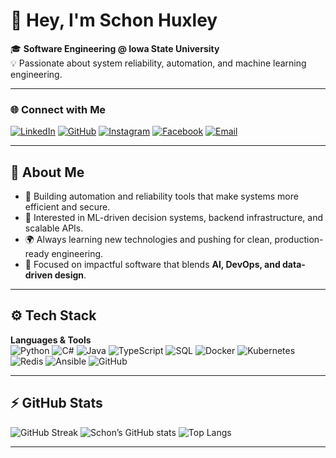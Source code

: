 # 👋 Hey, I'm Schon Huxley

🎓 **Software Engineering @ Iowa State University**  
💡 Passionate about system reliability, automation, and machine learning engineering.

---

### 🌐 Connect with Me
[![LinkedIn](https://img.shields.io/badge/LinkedIn-0077B5?logo=linkedin&logoColor=white)](https://www.linkedin.com/in/schon-huxley/)
[![GitHub](https://img.shields.io/badge/GitHub-181717?logo=github&logoColor=white)](https://github.com/schonhux)
[![Instagram](https://img.shields.io/badge/Instagram-E4405F?logo=instagram&logoColor=white)](https://www.instagram.com/schonhux/)
[![Facebook](https://img.shields.io/badge/Facebook-1877F2?logo=facebook&logoColor=white)](https://www.facebook.com/schon.huxley/)
[![Email](https://img.shields.io/badge/Email-schon.huxley%40gmail.com-D14836?logo=gmail&logoColor=white)](mailto:schon.huxley@gmail.com)

---

## 🧠 About Me

- 🔧 Building automation and reliability tools that make systems more efficient and secure.  
- 🧩 Interested in ML-driven decision systems, backend infrastructure, and scalable APIs.  
- 🌍 Always learning new technologies and pushing for clean, production-ready engineering.  
- 🎯 Focused on impactful software that blends **AI, DevOps, and data-driven design**.  

---

## ⚙️ Tech Stack

**Languages & Tools**  
![Python](https://img.shields.io/badge/Python-3776AB?logo=python&logoColor=white)
![C#](https://img.shields.io/badge/C%23-239120?logo=c-sharp&logoColor=white)
![Java](https://img.shields.io/badge/Java-007396?logo=java&logoColor=white)
![TypeScript](https://img.shields.io/badge/TypeScript-007ACC?logo=typescript&logoColor=white)
![SQL](https://img.shields.io/badge/SQL-336791?logo=postgresql&logoColor=white)
![Docker](https://img.shields.io/badge/Docker-2496ED?logo=docker&logoColor=white)
![Kubernetes](https://img.shields.io/badge/Kubernetes-326CE5?logo=kubernetes&logoColor=white)
![Redis](https://img.shields.io/badge/Redis-DC382D?logo=redis&logoColor=white)
![Ansible](https://img.shields.io/badge/Ansible-EE0000?logo=ansible&logoColor=white)
![GitHub](https://img.shields.io/badge/GitHub-181717?logo=github&logoColor=white)

---

## ⚡ GitHub Stats

![GitHub Streak](https://streak-stats.demolab.com/?user=schonhux&theme=tokyonight)
![Schon’s GitHub stats](https://github-readme-stats.vercel.app/api?username=schonhux&show_icons=true&theme=tokyonight)
![Top Langs](https://github-readme-stats.vercel.app/api/top-langs/?username=schonhux&layout=compact&theme=tokyonight)

---
